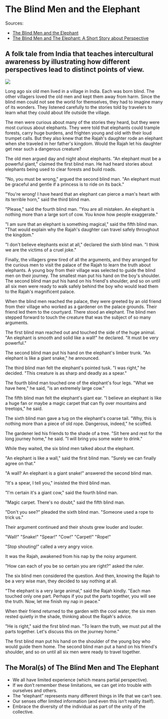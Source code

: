 # The Blind Men and the Elephant

Sources: 
* [The Blind Men and the Elephant](https://www.peacecorps.gov/educators/resources/story-blind-men-and-elephant/)
* [The Blind Men and The Elephant: A Short Story about Perspective](https://www.sloww.co/blind-men-elephant/)

## A folk tale from India that teaches intercultural awareness by illustrating how different perspectives lead to distinct points of view.

![](./graphics/mentalmodels.blind-men-and-elephant.drawio.svg)

Long ago six old men lived in a village in India. Each was born blind. The other villagers loved the old men and kept them away from harm. Since the blind men could not see the world for themselves, they had to imagine many of its wonders. They listened carefully to the stories told by travelers to learn what they could about life outside the village.

The men were curious about many of the stories they heard, but they were most curious about elephants. They were told that elephants could trample forests, carry huge burdens, and frighten young and old with their loud trumpet calls. But they also knew that the Rajah's daughter rode an elephant when she traveled in her father's kingdom. Would the Rajah let his daughter get near such a dangerous creature?

The old men argued day and night about elephants. "An elephant must be a powerful giant," claimed the first blind man. He had heard stories about elephants being used to clear forests and build roads.

"No, you must be wrong," argued the second blind man. "An elephant must be graceful and gentle if a princess is to ride on its back."

"You're wrong! I have heard that an elephant can pierce a man's heart with its terrible horn," said the third blind man.

"Please," said the fourth blind man. "You are all mistaken. An elephant is nothing more than a large sort of cow. You know how people exaggerate."

"I am sure that an elephant is something magical," said the fifth blind man. "That would explain why the Rajah's daughter can travel safely throughout the kingdom."

"I don't believe elephants exist at all," declared the sixth blind man. "I think we are the victims of a cruel joke."

Finally, the villagers grew tired of all the arguments, and they arranged for the curious men to visit the palace of the Rajah to learn the truth about elephants. A young boy from their village was selected to guide the blind men on their journey. The smallest man put his hand on the boy's shoulder. The second blind man put his hand on his friend's shoulder, and so on until all six men were ready to walk safely behind the boy who would lead them to the Rajah's magnificent palace.

When the blind men reached the palace, they were greeted by an old friend from their village who worked as a gardener on the palace grounds. Their friend led them to the courtyard. There stood an elephant. The blind men stepped forward to touch the creature that was the subject of so many arguments.

The first blind man reached out and touched the side of the huge animal. "An elephant is smooth and solid like a wall!" he declared. "It must be very powerful."

The second blind man put his hand on the elephant's limber trunk. "An elephant is like a giant snake," he announced.

The third blind man felt the elephant's pointed tusk. "I was right," he decided. "This creature is as sharp and deadly as a spear."

The fourth blind man touched one of the elephant's four legs. "What we have here," he said, "is an extremely large cow."

The fifth blind man felt the elephant's giant ear. "I believe an elephant is like a huge fan or maybe a magic carpet that can fly over mountains and treetops," he said.

The sixth blind man gave a tug on the elephant's coarse tail. "Why, this is nothing more than a piece of old rope. Dangerous, indeed," he scoffed.

The gardener led his friends to the shade of a tree. "Sit here and rest for the long journey home," he said. "I will bring you some water to drink."

While they waited, the six blind men talked about the elephant.

"An elephant is like a wall," said the first blind man. "Surely we can finally agree on that."

"A wall? An elephant is a giant snake!" answered the second blind man.

"It's a spear, I tell you," insisted the third blind man.

"I'm certain it's a giant cow," said the fourth blind man.

"Magic carpet. There's no doubt," said the fifth blind man.

"Don't you see?" pleaded the sixth blind man. "Someone used a rope to trick us."

Their argument continued and their shouts grew louder and louder.

"Wall!" "Snake!" "Spear!" "Cow!" "Carpet!" "Rope!"

"Stop shouting!" called a very angry voice.

It was the Rajah, awakened from his nap by the noisy argument.

"How can each of you be so certain you are right?" asked the ruler.

The six blind men considered the question. And then, knowing the Rajah to be a very wise man, they decided to say nothing at all.

"The elephant is a very large animal," said the Rajah kindly. "Each man touched only one part. Perhaps if you put the parts together, you will see the truth. Now, let me finish my nap in peace."

When their friend returned to the garden with the cool water, the six men rested quietly in the shade, thinking about the Rajah's advice.

"He is right," said the first blind man. "To learn the truth, we must put all the parts together. Let's discuss this on the journey home."

The first blind man put his hand on the shoulder of the young boy who would guide them home. The second blind man put a hand on his friend's shoulder, and so on until all six men were ready to travel together.

## The Moral(s) of The Blind Men and The Elephant

* We all have limited experience (which means partial perspective).
* If we don’t remember these limitations, we can get into trouble with ourselves and others.
* The “elephant” represents many different things in life that we can’t see.
* Our senses offer limited information (and even this isn’t reality itself).
* Embrace the diversity of the individual as part of the unity of the collective.